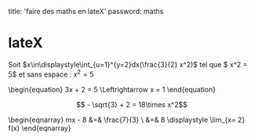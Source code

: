 title: 'faire des maths en lateX'
password: maths


# lateX 

Soit $x\in\displaystyle\int_{u=1}^{y=2}dx(\frac{3}{2} x^2)$ tel que $ x^2 = 5$ et sans espace : $x^2=5$

\begin{equation}
3x + 2 = 5 \Leftrightarrow x = 1 
\end{equation}

$$ - \sqrt{3} + 2 = 18\times x^2$$ 

\begin{eqnarray}
mx - 8 &=& \frac{7}{3} \\
&=& 8 \displaystyle \lim_{x= 2} f(x) 
\end{eqnarray}